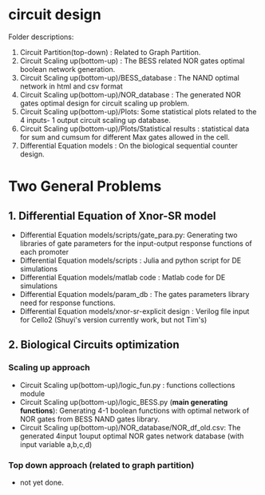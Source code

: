 # circuit design

Folder descriptions:
1. Circuit Partition(top-down) : Related to Graph Partition.
2. Circuit Scaling up(bottom-up) : The BESS related NOR gates optimal boolean network generation.
3. Circuit Scaling up(bottom-up)/BESS_database : The NAND optimal network in html and csv format
4. Circuit Scaling up(bottom-up)/NOR_database : The generated NOR gates optimal design for circuit scaling up problem.
5. Circuit Scaling up(bottom-up)/Plots: Some statistical plots related to the 4 inputs- 1 output circuit scaling up database.
6. Circuit Scaling up(bottom-up)/Plots/Statistical results : statistical data for sum and cumsum for different Max gates allowed in the cell.
7. Differential Equation models : On the biological sequential counter design.
# Two General Problems
## 1. Differential Equation of Xnor-SR model

- Differential Equation models/scripts/gate_para.py: Generating two libraries of gate parameters for the input-output response functions of each promoter 
- Differential Equation models/scripts : Julia and python script for DE simulations
- Differential Equation models/matlab code : Matlab code for DE simulations
- Differential Equation models/param_db : The gates parameters library need for response functions.
- Differential Equation models/xnor-sr-explicit design : Verilog file input for Cello2 (Shuyi's version currently work, but not Tim's)
## 2. Biological Circuits optimization 
### Scaling up approach
- Circuit Scaling up(bottom-up)/logic_fun.py : functions collections module
- Circuit Scaling up(bottom-up)/logic_BESS.py (**main generating functions**): Generating 4-1 boolean functions with optimal network of NOR gates from BESS NAND gates library.
- Circuit Scaling up(bottom-up)/NOR_database/NOR_df_old.csv: The generated 4input 1ouput optimal NOR gates network database (with input variable a,b,c,d)

### Top down approach (related to graph partition)
- not yet done.